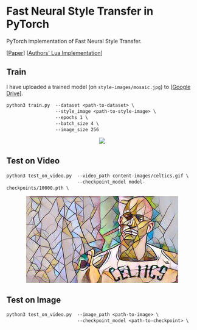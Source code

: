 # Fast Neural Style Transfer in PyTorch

PyTorch implementation of Fast Neural Style Transfer.

[[Paper](https://cs.stanford.edu/people/jcjohns/eccv16/)] [[Authors' Lua Implementation](https://github.com/jcjohnson/fast-neural-style)]

## Train

I have uploaded a trained model (on `style-images/mosaic.jpg`) to [[Google Drive](https://drive.google.com/drive/folders/1aRD6zakhcDImN2Y54qAT6f4801iLcCLB?usp=sharing)].

```
python3 train.py  --dataset <path-to-dataset> \
                  --style_image <path-to-style-image> \
                  --epochs 1 \
                  --batch_size 4 \
                  --image_size 256
```

<p align="center">
    <img src="assets/celeba_mosaic.gif" width="400"\>
</p>

## Test on Video

```
python3 test_on_video.py  --video_path content-images/celtics.gif \
                          --checkpoint_model model-checkpoints/10000.pth \
```

<p align="center">
    <img src="assets/stylized-celtics.gif" width="400"\>
</p>

## Test on Image

```
python3 test_on_video.py  --image_path <path-to-image> \
                          --checkpoint_model <path-to-checkpoint> \
```
